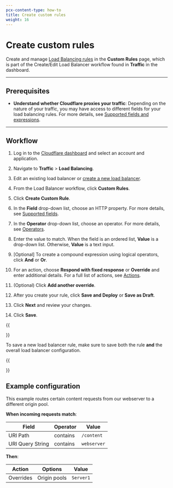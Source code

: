 ```yaml
---
pcx-content-type: how-to
title: Create custom rules
weight: 16
---
```


# Create custom rules

Create and manage [Load Balancing rules](/load-balancing/) in the **Custom Rules** page, which is part of the Create/Edit Load Balancer workflow found in **Traffic** in the dashboard.

***

## Prerequisites

*   **Understand whether Cloudflare proxies your traffic**: Depending on the nature of your traffic, you may have access to different fields for your load balancing rules. For more details, see [Supported fields and expressions](/load-balancing/reference/).

***

## Workflow

1.  Log in to the [Cloudflare dashboard](https://dash.cloudflare.com) and select an account and application.

2.  Navigate to **Traffic** > **Load Balancing**.

3.  Edit an existing load balancer or [create a new load balancer](/load-balancing/create-load-balancer-ui/).

4.  From the Load Balancer workflow, click **Custom Rules**.

5.  Click **Create Custom Rule**.

6.  In the **Field** drop-down list, choose an HTTP property. For more details, see [Supported fields](/load-balancing/reference/).

7.  In the **Operator** drop-down list, choose an operator. For more details, see [Operators](/load-balancing/reference/#operators).

8.  Enter the value to match. When the field is an ordered list, **Value** is a drop-down list. Otherwise, **Value** is a text input.

9.  \[Optional] To create a compound expression using logical operators, click **And** or **Or**.

10. For an action, choose **Respond with fixed response** or **Override** and enter additional details. For a full list of actions, see [Actions](/load-balancing/actions/).

11. (Optional) Click **Add another override**.

12. After you create your rule, click **Save and Deploy** or **Save as Draft**.

13. Click **Next** and review your changes.

14. Click **Save**.

{{<Aside type="warning' header='Warning">}}

To save a new load balancer rule, make sure to save both the rule **and** the overall load balancer configuration.

{{</Aside>}}

## Example configuration

<Example>

This example routes certain content requests from our webserver to a different origin pool.

<strong>When incoming requests match</strong>:

  <table style="width:100%">
    <thead>
      <tr>
        <th>Field</th>
        <th>Operator</th>
        <th>Value</th>
      </tr>
    </thead>
    <tbody>
    <tr>
        <td>URI Path</td>
        <td>contains</td>
        <td><code>/content</code></td>
      </tr>
    <tr>
        <td>URI Query String</td>
        <td>contains</td>
        <td><code>webserver</code></td>
      </tr>
    </tbody>
  </table>

<strong>Then</strong>:

  <table style="width:100%">
    <thead>
      <tr>
        <th>Action</th>
        <th>Options</th>
        <th>Value</th>
      </tr>
    </thead>
    <tbody>
    <tr>
        <td>Overrides</td>
        <td>Origin pools</td>
        <td><code>Server1</code></td>
      </tr>
    </tbody>
  </table>
</Example>

